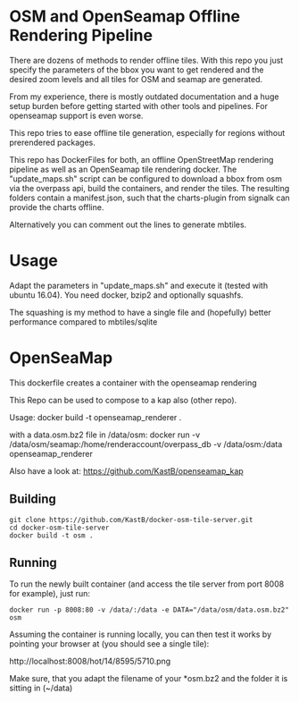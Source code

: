 # OSM and OpenSeamap Offline Rendering Pipeline
There are dozens of methods to render offline tiles.
With this repo you just specify the parameters of the bbox you want to get rendered and the desired zoom levels and all tiles for OSM and seamap are generated.

From my experience, there is mostly outdated documentation and a huge setup burden before getting started with other tools and pipelines.
For openseamap support is even worse.

This repo tries to ease offline tile generation, especially for regions without prerendered packages.

This repo has DockerFiles for both, an offline OpenStreetMap rendering pipeline as well as an OpenSeamap tile rendering docker.
The "update_maps.sh" script can be configured to download a bbox from osm via the overpass api, build the containers, and render the tiles.
The resulting folders contain a manifest.json, such that the charts-plugin from signalk can provide the charts offline.

Alternatively you can comment out the lines to generate mbtiles.

# Usage

Adapt the parameters in "update_maps.sh" and execute it (tested with ubuntu 16.04).
You need docker, bzip2 and optionally squashfs.

The squashing is my method to have a single file and (hopefully) better performance compared to mbtiles/sqlite


# OpenSeaMap
This dockerfile creates a container with the openseamap rendering

This Repo can be used to compose to a kap also (other repo).

Usage:
docker build -t openseamap_renderer .

with a data.osm.bz2 file in /data/osm:
docker run -v /data/osm/seamap:/home/renderaccount/overpass_db  -v /data/osm:/data openseamap_renderer

Also have a look at:
https://github.com/KastB/openseamap_kap	

## Building

```
git clone https://github.com/KastB/docker-osm-tile-server.git
cd docker-osm-tile-server
docker build -t osm .
```

## Running

To run the newly built container (and access the tile server from port 8008 for example), just run:

`docker run -p 8008:80 -v /data/:/data -e DATA="/data/osm/data.osm.bz2" osm`
 


Assuming the container is running locally, you can then test it works by pointing your browser at (you should see a single tile):

http://localhost:8008/hot/14/8595/5710.png

Make sure, that you adapt the filename of your *osm.bz2 and the folder it is sitting in (~/data)

